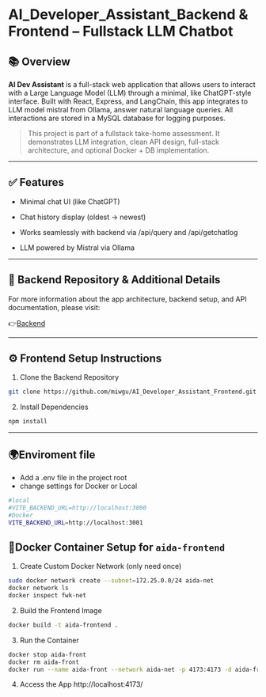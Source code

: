 # AI_Developer_Assistant_Backend & Frontend – Fullstack LLM Chatbot

## 📚 Overview

**AI Dev Assistant** is a full-stack web application that allows users to interact with a Large Language Model (LLM) through a minimal, like ChatGPT-style interface. Built with React, Express, and LangChain, this app integrates to LLM model mistral from Ollama, answer natural language queries. All interactions are stored in a MySQL database for logging purposes.

> This project is part of a fullstack take-home assessment. It demonstrates LLM integration, clean API design, full-stack architecture, and optional Docker + DB implementation.

---
## ✅ Features
- Minimal chat UI (like ChatGPT)

- Chat history display (oldest → newest)

- Works seamlessly with backend via /api/query and /api/getchatlog

- LLM powered by Mistral via Ollama

---
## 🔗 Backend Repository & Additional Details 
For more information about the app architecture, backend setup, and API documentation, please visit:

👉[Backend](https://github.com/miwgu/AI_Developer_Assistant_Backend)

---

## ⚙️ Frontend Setup Instructions

1. Clone the Backend Repository
```bash
git clone https://github.com/miwgu/AI_Developer_Assistant_Frontend.git
```
2. Install Dependencies
```bash
npm install
``` 
---

## 🌍Enviroment file
- Add a .env file in the project root
- change settings for Docker or Local 

```bash
#local
#VITE_BACKEND_URL=http://localhost:3000
#Docker
VITE_BACKEND_URL=http://localhost:3001
``` 


## 🐳Docker Container Setup for `aida-frontend`

1. Create Custom Docker Network (only need once)
```bash
sudo docker network create --subnet=172.25.0.0/24 aida-net
docker network ls
docker inspect fwk-net
```
2. Build the Frontend Image
```bash
docker build -t aida-frontend .
```
3. Run the Container
```bash
docker stop aida-front
docker rm aida-front
docker run --name aida-front --network aida-net -p 4173:4173 -d aida-frontend
```
4. Access the App
http://localhost:4173/
